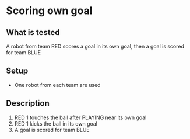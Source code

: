 # Scoring own goal

## What is tested

A robot from team RED scores a goal in its own goal, then a goal is scored for team BLUE

## Setup

- One robot from each team are used

## Description

1. RED 1 touches the ball after PLAYING near its own goal
3. RED 1 kicks the ball in its own goal
4. A goal is scored for team BLUE
